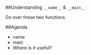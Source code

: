 ##Understanding `__name__` & `__main__`

Go over these two functions

##Agenda

- name
- main 
- Where is it useful?

